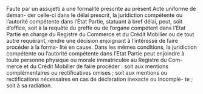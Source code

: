 Faute par un assujetti à une formalité prescrite au présent Acte uniforme de deman-
der celle-ci dans le délai prescrit, la juridiction compétente ou l’autorité compétente dans
l’Etat Partie, statuant à bref délai, peut, soit d’office, soit à la requête du greffe ou de l’organe
compétent dans l’Etat Partie en charge du Registre du Commerce et du Crédit Mobilier ou de
tout autre requérant, rendre une décision enjoignant à l’intéressé de faire procéder à la forma-
lité en cause.
Dans les mêmes conditions, la juridiction compétente ou l’autorité compétente dans l’Etat
Partie peut enjoindre à toute personne physique ou morale immatriculée au Registre du Com-
merce et du Crédit Mobilier de faire procéder :
soit aux mentions complémentaires ou rectificatives omises ;
soit aux mentions ou rectifications nécessaires en cas de déclaration inexacte ou incomplè-
te ;
soit à sa radiation.